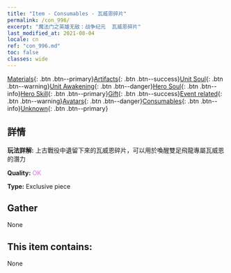 ```yaml
---
title: "Item - Consumables - 瓦威恩碎片"
permalink: /con_996/
excerpt: "魔法门之英雄无敌：战争纪元  瓦威恩碎片"
last_modified_at: 2021-08-04
locale: cn
ref: "con_996.md"
toc: false
classes: wide
---
```

 [Materials](/ItemsCN/){: .btn .btn--primary}[Artifacts](/ItemsCN/Artifacts/){: .btn .btn--success}[Unit Soul](/ItemsCN/UnitSoul/){: .btn .btn--warning}[Unit Awakening](/ItemsCN/UnitAwakening/){: .btn .btn--danger}[Hero Soul](/ItemsCN/HeroSoul/){: .btn .btn--info}[Hero Skill](/ItemsCN/HeroSkill/){: .btn .btn--primary}[Gift](/ItemsCN/Gift/){: .btn .btn--success}[Event related](/ItemsCN/Events/){: .btn .btn--warning}[Avatars](/ItemsCN/Avatars/){: .btn .btn--danger}[Consumables](/ItemsCN/Consumables/){: .btn .btn--info}[Unknown](/ItemsCN/Unknown/){: .btn .btn--primary}

## 詳情
 **玩法詳解:** 上古戰役中遺留下來的瓦威恩碎片，可以用於喚醒雙足飛龍專屬瓦威恩的潛力

 **Quality:** <span style="color: #DA70D6">OK</span>

 **Type:** Exclusive piece

## Gather

  None

## This item contains:

  None

